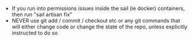 - If you run into permissions issues inside the sail (ie docker) containers, then run "sail artisan fix"
- NEVER use git add / commit / checkout etc or any git commands that will either change code or change the state of the repo, unless explicitly instructed to do so